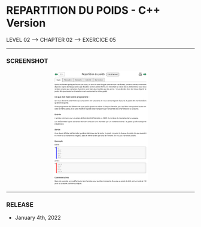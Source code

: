 # REPARTITION DU POIDS - C++ Version
LEVEL 02 --> CHAPTER 02 --> EXERCICE 05

---
### **SCREENSHOT**

<div align="center">
    <img
        src="https://github.com/Ayckinn/CPP/blob/main/FRANCE_IOI/LEVEL_02/Chapter_02/05_repartition_poids/todo.png"
        alt="DEMO"
        style="width:50%">
</div>

---
### **RELEASE**

- January 4th, 2022